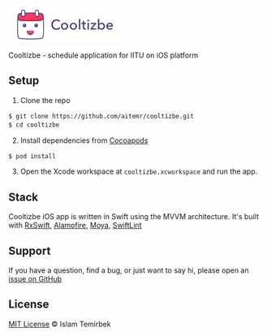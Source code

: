 <img src=".github/hero.png" alt="Cooltizbe logo" height="70">

Cooltizbe - schedule application for IITU on iOS platform

## Setup

1. Clone the repo

```bash
$ git clone https://github.com/aitemr/cooltizbe.git
$ cd cooltizbe
```

2. Install dependencies from [Cocoapods](https://cocoapods.org/)

```bash
$ pod install
```

3. Open the Xcode workspace at `cooltizbe.xcworkspace` and run the app.

## Stack

Cooltizbe iOS app is written in Swift using the MVVM architecture. It's built with [RxSwift](https://github.com/ReactiveX/RxSwift), [Alamofire](https://github.com/Alamofire/Alamofire), [Moya](https://github.com/Moya/Moya), [SwiftLint](https://github.com/realm/SwiftLint)

## Support

If you have a question, find a bug, or just want to say hi, please open an [issue on GitHub](https://github.com/aitemr/cooltizbe/issues/new)

## License

[MIT License](./LICENSE) © Islam Temirbek
